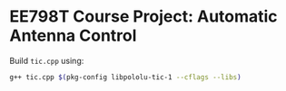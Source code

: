 # EE798T Course Project: Automatic Antenna Control

Build `tic.cpp` using:

```bash
g++ tic.cpp $(pkg-config libpololu-tic-1 --cflags --libs)
```